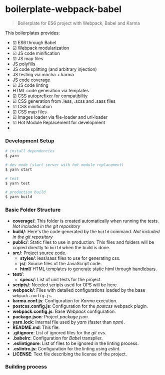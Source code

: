 # boilerplate-webpack-babel

> Boilerplate for ES6 project with Webpack, Babel and Karma

This boilerplates provides:
 - ☑︎ ES6 through Babel
 - ☑︎ Webpack modularization
 - ☑︎ JS code minification
 - ☑︎ JS map files
 - JS polyfills
 - JS code splitting (and arbitrary injection)
 - JS testing via mocha + karma
 - JS code coverage
 - ☑︎ JS code linting
 - HTML code generation via templates
 - ☑︎ CSS autoprefixer for compatibility
 - ☑︎ CSS generation from .less, .scss and .sass files
 - ☑︎ CSS minification
 - ☑︎ CSS map files
 - ☑︎ Images loader via file-loader and url-loader
 - ☑︎ Hot Module Replacement for development
 -

### Development Setup

```bash
# install dependencies
$ yarn

# dev mode (start server with hot module replacement)
$ yarn start

# test
$ yarn test

# production build
$ yarn build
```

### Basic Folder Structure
 - **coverage/**: This folder is created automatically when running the tests. _Not included in the git repository_
 - **build/**: Here's the code generated by the `build` command. _Not included in the git repository_
 - **public/**: Static files to use in production. This files and folders will be copied directly to `build` when the build is done.
 - **src/**: Project source code.
   - **styles/**: less/sass files to use for generating css.
   - **js/**: Source files of the JavaScript code.
   - **html/** HTML templates to generate static html through [handlebars](http://handlebarsjs.com/).
 - **test/**:
   - **specs/**: List of unit tests for the project.
- **scripts/**: Needed scripts used for OPS will be here.
 - **webpack/**: Files with detailed configurations loaded by the base `webpack.config.js`.
 - **karma.conf.js**: Configuration for _Karma_ execution.
 - **postcss.config.js**: Configuration for the _postcss_ webpack plugin.
 - **webpack.config.js**: Base _Webpack_ configuration.
 - **package.json**: Project _package.json_.
 - **yarn.lock**: Internal file used by _yarn_ (faster than _npm_).
 - **README.md**: This file.
 - **.gitignore**: List of ignored files for the _git_ cvs.
 - **.babelrc**: Configuration for _Babel_ transpiler.
 - **.eslintignore**: List of files to be ignored in the linting process.
 - **.eslintrc.js:** Configuration for the linting using _eslint_.
 - **LICENSE**: Text file describing the license of the project.

### Building process

